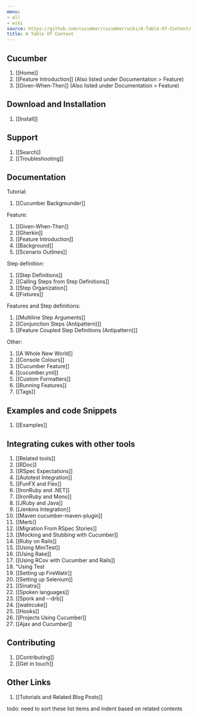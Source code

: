 ```yaml
---
menu:
- all
- wiki
source: https://github.com/cucumber/cucumber/wiki/A-Table-Of-Content/
title: A Table Of Content
---
```


## Cucumber

1. [[Home]]
2. [[Feature Introduction]] (Also listed under Documentation > Feature)
3. [[Given-When-Then]] (Also listed under Documentation > Feature)

## Download and Installation

1. [[Install]]

## Support

1. [[Search]]
2. [[Troubleshooting]]

## Documentation

Tutorial:

1. [[Cucumber Backgrounder]]

Feature:

1. [[Given-When-Then]]
2. [[Gherkin]]
3. [[Feature Introduction]]
4. [[Background]]
5. [[Scenario Outlines]]

Step definition:

1. [[Step Definitions]]
2. [[Calling Steps from Step Definitions]]
3. [[Step Organization]]
4. [[Fixtures]]

Features and Step definitions:

1. [[Multiline Step Arguments]]
2. [[Conjunction Steps (Antipattern)]]
3. [[Feature Coupled Step Definitions (Antipattern)]]

Other:

1. [[A Whole New World]]
2. [[Console Colours]]
3. [[Cucumber Feature]]
4. [[cucumber.yml]]
5. [[Custom Formatters]]
6. [[Running Features]]
7. [[Tags]]

## Examples and code Snippets

1. [[Examples]]

## Integrating cukes with other tools

1. [[Related tools]]
2. [[RDoc]]
3. [[RSpec Expectations]]
4. [[Autotest Integration]]
5. [[FunFX and Flex]]
6. [[IronRuby and .NET]]
7. [[IronRuby and Mono]]
8. [[JRuby and Java]]
9. [[Jenkins Integration]]
10. [[Maven cucumber-maven-plugin]]
11. [[Merb]]
12. [[Migration From RSpec Stories]]
13. [[Mocking and Stubbing with Cucumber]]
14. [[Ruby on Rails]]
15. [[Using MiniTest]]
16. [[Using Rake]]
17. [[Using RCov with Cucumber and Rails]]
18. "Using Test
19. [[Setting up FireWatir]]
20. [[Setting up Selenium]]
21. [[Sinatra]]
22. [[Spoken languages]]
23. [[Spork and --drb]]
24. [[watircuke]]
25. [[Hooks]]
26. [[Projects Using Cucumber]]
27. [[Ajax and Cucumber]]

## Contributing

1. [[Contributing]]
2. [[Get in touch]]

## Other Links

1. [[Tutorials and Related Blog Posts]]

todo: need to sort these list items and indent based on related contents
